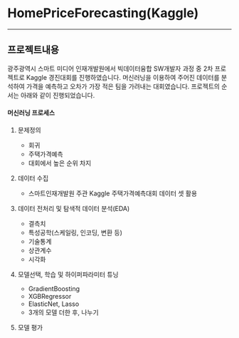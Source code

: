 # HomePriceForecasting(Kaggle)

***

## 프로젝트내용
광주광역시 스마트 미디어 인재개발원에서 빅데이터융합 SW개발자 과정 중 2차 프로젝트로 Kaggle 경진대회를 진행하였습니다. 머신러닝을 이용하여 주어진 데이터를 분석하여 가격을 예측하고 오차가 가장 적은 팀을 가려내는 대회였습니다. 프로젝트의 순서는 아래와 같이 진행되었습니다.

#### 머신러닝 프로세스

1. 문제정의
    + 회귀
    + 주택가격예측
    + 대회에서 높은 순위 차지
  
2. 데이터 수집
    + 스마트인재개발원 주관 Kaggle 주택가격예측대회 데이터 셋 활용
  
3. 데이터 전처리 및 탐색적 데이터 분석(EDA)
    + 결측치
    + 특성공학(스케일링, 인코딩, 변환 등)
    + 기술통계
    + 상관계수
    + 시각화
  
4. 모델선택, 학습 및 하이퍼파라미터 튜닝 
    + GradientBoosting
    + XGBRegressor
    + ElasticNet, Lasso
    + 3개의 모델 더한 후, 나누기
  
5. 모델 평가
